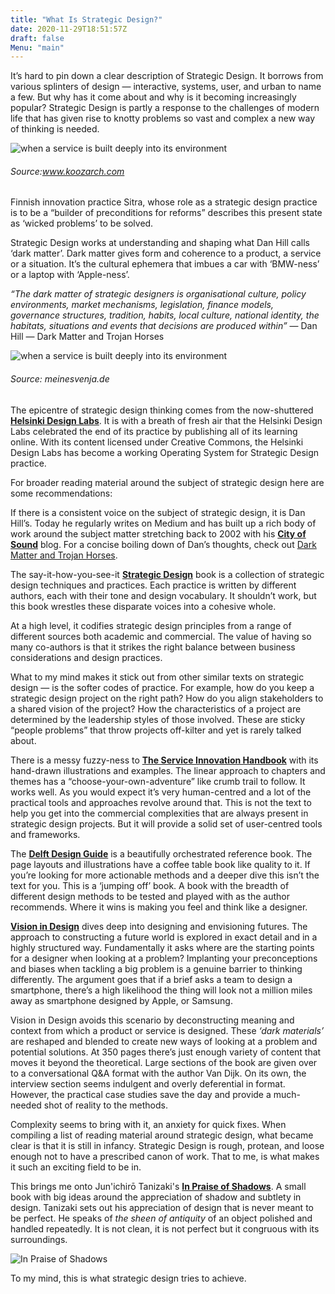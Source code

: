 ```yaml
---
title: "What Is Strategic Design?"
date: 2020-11-29T18:51:57Z
draft: false
Menu: "main"
---
```


It’s hard to pin down a clear description of Strategic Design. It borrows from various splinters of design — interactive, systems, user, and urban to name a few. But why has it come about and why is it becoming increasingly popular? Strategic Design is partly a response to the challenges of modern life that has given rise to knotty problems so vast and complex a new way of thinking is needed.

![when a service is built deeply into its environment](/img/Bicycle_Hotel.jpg)
###### *Source:www.koozarch.com*

Finnish innovation practice Sitra, whose role as a strategic design practice is to be a “builder of preconditions for reforms” describes this present state as ‘wicked problems’ to be solved.

Strategic Design works at understanding and shaping what Dan Hill calls ‘dark matter’. Dark matter gives form and coherence to a product, a service or a situation. It’s the cultural ephemera that imbues a car with ‘BMW-ness’ or a laptop with ‘Apple-ness’.

*“The dark matter of strategic designers is organisational culture, policy environments, market mechanisms, legislation, finance models, governance structures, tradition, habits, local culture, national identity, the habitats, situations and events that decisions are produced within”* — Dan Hill — Dark Matter and Trojan Horses

![when a service is built deeply into its environment](https://i.pinimg.com/564x/79/d9/d4/79d9d4a06c3ae887e93b0b6940fb9b9c.jpg) 
###### *Source: meinesvenja.de*

The epicentre of strategic design thinking comes from the now-shuttered [**Helsinki Design Labs**](http://www.helsinkidesignlab.org/). It is with a breath of fresh air that the Helsinki Design Labs celebrated the end of its practice by publishing all of its learning online. With its content licensed under Creative Commons, the Helsinki Design Labs has become a working Operating System for Strategic Design practice.

For broader reading material around the subject of strategic design here are some recommendations:

If there is a consistent voice on the subject of strategic design, it is Dan Hill’s. Today he regularly writes on Medium and has built up a rich body of work around the subject matter stretching back to 2002 with his  [**City of Sound**](https://www.cityofsound.com) blog. For a concise boiling down of Dan’s thoughts, check out [Dark Matter and Trojan Horses](https://store.strelka.com/en/items/140).

The say-it-how-you-see-it [**Strategic Design**](https://uk.bookshop.org/a/5231/9789063694456) book is a collection of strategic design techniques and practices. Each practice is written by different authors, each with their tone and design vocabulary. It shouldn’t work, but this book wrestles these disparate voices into a cohesive whole.

At a high level, it codifies strategic design principles from a range of different sources both academic and commercial. The value of having so many co-authors is that it strikes the right balance between business considerations and design practices.

What to my mind makes it stick out from other similar texts on strategic design — is the softer codes of practice. For example, how do you keep a strategic design project on the right path? How do you align stakeholders to a shared vision of the project? How the characteristics of a project are determined by the leadership styles of those involved. These are sticky “people problems” that throw projects off-kilter and yet is rarely talked about.

There is a messy fuzzy-ness to [**The Service Innovation Handbook**](https://uk.bookshop.org/a/5231/9789063693534) with its hand-drawn illustrations and examples. The linear approach to chapters and themes has a “choose-your-own-adventure” like crumb trail to follow. It works well.
​
As you would expect it’s very human-centred and a lot of the practical tools and approaches revolve around that. This is not the text to help you get into the commercial complexities that are always present in strategic design projects. But it will provide a solid set of user-centred tools and frameworks.

The [**Delft Design Guide**](https://uk.bookshop.org/a/5231/9789063695408) is a beautifully orchestrated reference book. The page layouts and illustrations have a coffee table book like quality to it. If you’re looking for more actionable methods and a deeper dive this isn’t the text for you. This is a ‘jumping off’ book. A book with the breadth of different design methods to be tested and played with as the author recommends. Where it wins is making you feel and think like a designer.

[**Vision in Design**](https://uk.bookshop.org/a/5231/9789063693718) dives deep into designing and envisioning futures. The approach to constructing a future world is explored in exact detail and in a highly structured way. Fundamentally it asks where are the starting points for a designer when looking at a problem? Implanting your preconceptions and biases when tackling a big problem is a genuine barrier to thinking differently. The argument goes that if a brief asks a team to design a smartphone, there’s a high likelihood the thing will look not a million miles away as smartphone designed by Apple, or Samsung.

Vision in Design avoids this scenario by deconstructing meaning and context from which a product or service is designed. These *‘dark materials’* are reshaped and blended to create new ways of looking at a problem and potential solutions. At 350 pages there’s just enough variety of content that moves it beyond the theoretical. Large sections of the book are given over to a conversational Q&A format with the author Van Dijk. On its own, the interview section seems indulgent and overly deferential in format. However, the practical case studies save the day and provide a much-needed shot of reality to the methods.

Complexity seems to bring with it, an anxiety for quick fixes. When compiling a list of reading material around strategic design, what became clear is that it is still in infancy. Strategic Design is rough, protean, and loose enough not to have a prescribed canon of work. That to me, is what makes it such an exciting field to be in.

This brings me onto Jun'ichirō Tanizaki's [**In Praise of Shadows**](https://uk.bookshop.org/a/5231/9780099283577). A small book with big ideas around the appreciation of shadow and subtlety in design. Tanizaki sets out his appreciation of design that is never meant to be perfect. He speaks of *the sheen of antiquity* of an object polished and handled repeatedly. It is not clean, it is not perfect but it congruous with its surroundings. 

![In Praise of Shadows](https://static1.squarespace.com/static/58b045e1725e25829e8a701c/58d92b7a17bffcffb816654e/5be9a89d88251b96c3354b36/1548201473587/In+Praise+of+Shadows-1.jpg?format=1500w)

To my mind, this is what strategic design tries to achieve.